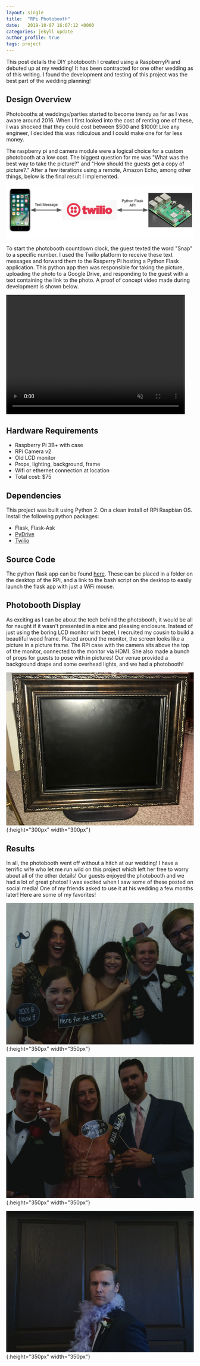 ```yaml
---
layout: single
title:  "RPi Photobooth"
date:   2019-10-07 16:07:12 +0000
categories: jekyll update
author_profile: true
tags: project
---
```


This post details the DIY photobooth I created using a RaspberryPi and debuted up at my wedding! It has been contracted for one other wedding as of this writing. I found the development and testing of this project was the best part of the wedding planning!

## Design Overview
Photobooths at weddings/parties started to become trendy as far as I was aware around 2016. When I first looked into the cost of renting one of these, I was shocked that they could cost between $500 and $1000! Like any engineer, I decided this was ridiculous and I could make one for far less money.

The raspberry pi and camera module were a logical choice for a custom photobooth at a low cost. The biggest question for me was "What was the best way to take the picture?" and "How should the guests get a copy of picture?." After a few iterations using a remote, Amazon Echo, among other things, below is the final result I implemented.

![Overview](/assets/images/photobooth_overview.png)

To start the photobooth countdown clock, the guest texted the word "Snap" to a specific number. I used the Twilio platform to receive these text messages and forward them to the Rasperry Pi hosting a Python Flask application. This python app then was responsible for taking the picture, uploading the photo to a Google Drive, and responding to the guest with a text containing the link to the photo. A proof of concept video made during development is shown below.

<video width="480" height="320" controls="controls" muted="muted" preload="auto">
  <source src="/assets/videos/photoboothdemo.mp4" type="video/mp4">
</video>

## Hardware Requirements
 - Raspberry Pi 3B+ with case
 - RPi Camera v2
 - Old LCD monitor
 - Props, lighting, background, frame
 - Wifi or ethernet connection at location
 - Total cost: $75 

## Dependencies
This project was built using Python 2. On a clean install of RPi Raspbian OS. Install the following python packages:
 - Flask, Flask-Ask
 - [PyDrive](https://pythonhosted.org/PyDrive/)
 - [Twilio](https://www.twilio.com/docs/sms/quickstart/python) 

## Source Code
The python flask app can be found [here](https://github.com/caseymorris61/rpi_photobooth). These can be placed in a folder on the desktop of the RPi, and a link to the bash script on the desktop to easily launch the flask app with just a WiFi mouse.

## Photobooth Display
As exciting as I can be about the tech behind the photobooth, it would be all for naught if it wasn't presented in a nice and pleasing enclosure. Instead of just using the boring LCD monitor with bezel, I recruited my cousin to build a beautiful wood frame. Placed around the monitor, the screen looks like a picture in a picture frame. The RPi case with the camera sits above the top of the monitor, connected to the monitor via HDMI. She also made a bunch of props for guests to pose with in pictures! Our venue provided a background drape and some overhead lights, and we had a photobooth!

![photobooth frame](/assets/images/booth_frame.jpg){:height="300px" width="300px"}

## Results
In all, the photobooth went off without a hitch at our wedding! I have a terrific wife who let me run wild on this project which left her free to worry about all of the other details! Our guests enjoyed the photobooth and we had a lot of great photos! I was excited when I saw some of these posted on social media! One of my friends asked to use it at his wedding a few months later! Here are some of my favorites!

![booth1](/assets/images/photoboothresult1.jpg){:height="350px" width="350px"}  

![booth2](/assets/images/photoboothresult2.jpg){:height="350px" width="350px"}  

![booth3](/assets/images/photoboothresult3.jpg){:height="350px" width="350px"}

